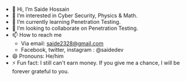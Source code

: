 - 👋 Hi, I’m Saide Hossain
- 👀 I’m interested in Cyber Security, Physics & Math.
- 🌱 I’m currently learning Penetration Testing.
- 💞️ I’m looking to collaborate on Penetration Testing.
- 📫 How to reach me
  - Via email: saide2328@gmail.com
  - Facebook, twitter, instagram : @saidedev 
- 😄 Pronouns: He/him
- ⚡ Fun fact: I still can't earn money. If you give me a chance, I will be forever grateful to you.

<!---
saidedev/saidedev is a ✨ special ✨ repository because its `README.md` (this file) appears on your GitHub profile.
You can click the Preview link to take a look at your changes.
--->
